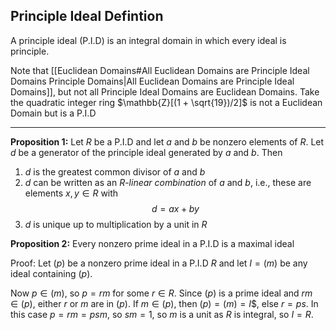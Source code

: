 ## Principle Ideal Defintion

A principle ideal (P.I.D) is an integral domain in which every ideal is principle.

Note that [[Euclidean Domains#All Euclidean Domains are Principle Ideal Domains Principle Domains|All Euclidean Domains are Principle Ideal Domains]], but not all Principle Ideal Domains are Euclidean Domains.
	Take the quadratic integer ring $\mathbb{Z}[(1 + \sqrt{19})/2]$ is not a Euclidean Domain but is a P.I.D

--- 

**Proposition 1:** Let $R$ be a P.I.D and let $a$ and $b$ be nonzero elements of $R$. Let $d$ be a generator of the principle ideal generated by $a$ and $b$. Then 
1. $d$ is the greatest common divisor of $a$ and $b$
2. $d$ can be written as an $R$-*linear combination* of $a$ and $b$, i.e., these are elements $x, y \in R$ with $$d = ax + by$$
3. $d$ is unique up to multiplication by a unit in $R$

**Proposition 2:** Every nonzero prime ideal in a P.I.D is a maximal ideal

Proof: Let $(p)$ be a nonzero prime ideal in a P.I.D $R$ and let $I = (m)$ be any ideal containing $(p)$. 

Now $p \in (m)$, so $p = rm$ for some $r \in R$. Since $(p)$ is a prime ideal and $rm \in (p)$, either $r$ or $m$ are in $(p)$. If $m \in (p)$, then $(p) = (m) = I$$, else $r = ps$. In this case $p = rm = psm$, so $sm = 1$, so $m$ is a unit as $R$ is integral, so $I = R$.